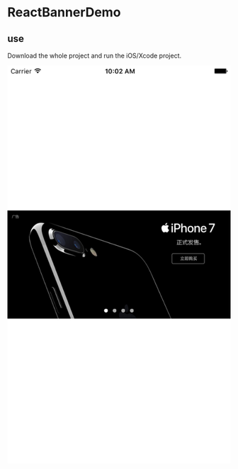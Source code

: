 # ReactBannerDemo

## use
Download the whole project and run the iOS/Xcode project.

![Image](https://github.com/cainvan/ReactBannerDemo/blob/master/image/bannerDemoImage.png)